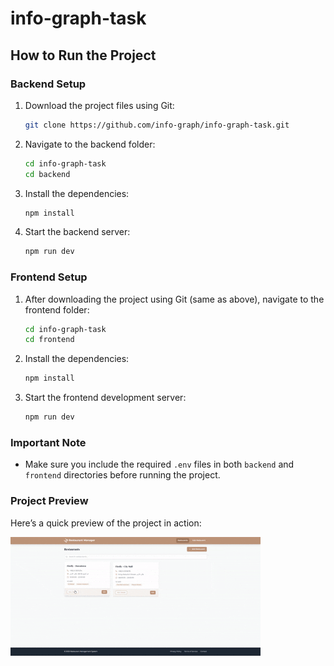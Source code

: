 # info-graph-task

## How to Run the Project

### Backend Setup

1. Download the project files using Git:
   ```bash
   git clone https://github.com/info-graph/info-graph-task.git
   ```
2. Navigate to the backend folder:
   ```bash
   cd info-graph-task
   cd backend
   ```
3. Install the dependencies:
   ```bash
   npm install
   ```
4. Start the backend server:
   ```bash
   npm run dev
   ```

### Frontend Setup

1. After downloading the project using Git (same as above), navigate to the frontend folder:
   ```bash
   cd info-graph-task
   cd frontend
   ```
2. Install the dependencies:
   ```bash
   npm install
   ```
3. Start the frontend development server:
   ```bash
   npm run dev
   ```

### Important Note

- Make sure you include the required `.env` files in both `backend` and `frontend` directories before running the project.

### Project Preview

Here’s a quick preview of the project in action:

![Project Demo](/demo.gif)

